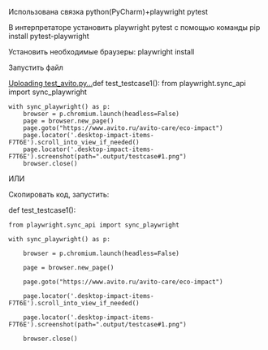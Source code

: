 Использована связка python(PyCharm)+playwright pytest

В интерпретаторе установить playwright pytest c помощью команды 
pip install pytest-playwright

Установить необходимые браузеры:
playwright install

Запустить файл 

[Uploading test_avito.py…]()def test_testcase1():
    from playwright.sync_api import sync_playwright

    with sync_playwright() as p:
        browser = p.chromium.launch(headless=False)
        page = browser.new_page()
        page.goto("https://www.avito.ru/avito-care/eco-impact")
        page.locator('.desktop-impact-items-F7T6E').scroll_into_view_if_needed()
        page.locator('.desktop-impact-items-F7T6E').screenshot(path=".output/testcase#1.png")
        browser.close()

ИЛИ

Скопировать код, запустить:




def test_testcase1():

    from playwright.sync_api import sync_playwright
    
    with sync_playwright() as p:
    
        browser = p.chromium.launch(headless=False)
        
        page = browser.new_page()
        
        page.goto("https://www.avito.ru/avito-care/eco-impact")
        
        page.locator('.desktop-impact-items-F7T6E').scroll_into_view_if_needed()
        
        page.locator('.desktop-impact-items-F7T6E').screenshot(path=".output/testcase#1.png")
        
        browser.close()
